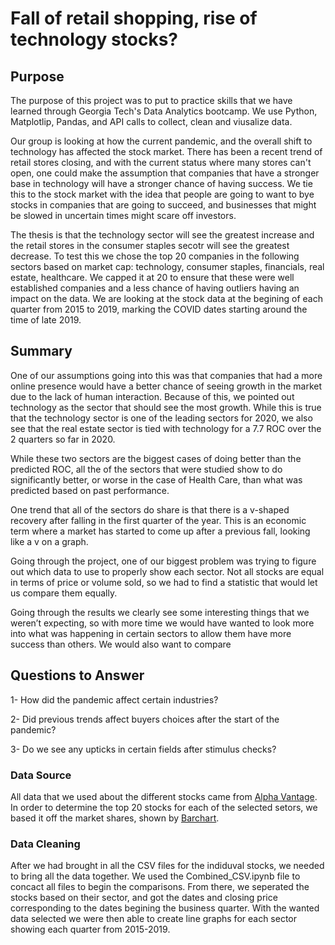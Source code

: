 # Fall of retail shopping, rise of technology stocks? 

## Purpose 
The purpose of this project was to put to practice skills that we have learned through Georgia Tech's Data Analytics bootcamp. We use Python, Matplotlip, Pandas, and API calls to collect, clean and viusalize data.

Our group is looking at how the current pandemic, and the overall shift to technology has affected the stock market. There has been a recent trend of retail stores closing, and with the current status where many stores can't open, one could make the assumption that companies that have a stronger base in technology will have a stronger chance of having success. We tie this to the stock market with the idea that people are going to want to bye stocks in companies that are going to succeed, and businesses that might be slowed in uncertain times might scare off investors. 

The thesis is that the technology sector will see the greatest increase and the retail stores in the consumer staples secotr will see the greatest decrease. To test this we chose the top 20 companies in the following sectors based on market cap: technology, consumer staples, financials, real estate, healthcare. We capped it at 20 to ensure that these were well established companies and a less chance of having outliers having an impact on the data. We are looking at the stock data at the begining of each quarter from 2015 to 2019, marking the COVID dates starting around the time of late 2019. 

## Summary 
One of our assumptions going into this was that companies that had a more online presence would have a better chance of seeing growth in the market due to the lack of human interaction. Because of this, we pointed out technology as the sector that should see the most growth. While this is true that the technology sector is one of the leading sectors for 2020, we also see that the real estate sector is tied with technology for a 7.7 ROC over the 2 quarters so far in 2020.

While these two sectors are the biggest cases of doing better than the predicted ROC, all the of the sectors that were studied show to do significantly better, or worse in the case of Health Care, than what was predicted based on past performance.

One trend that all of the sectors do share is that there is a v-shaped recovery after falling in the first quarter of the year. This is an economic term where a market has started to come up after a previous fall, looking like a v on a graph.

Going through the project, one of our biggest problem was trying to figure out which data to use to properly show each sector. Not all stocks are equal in terms of price or volume sold, so we had to find a statistic that would let us compare them equally.

Going through the results we clearly see some interesting things that we weren’t expecting, so with more time we would have wanted to look more into what was happening in certain sectors to allow them have more success than others. We would also want to compare

## Questions to Answer 
1- How did the pandemic affect certain industries? 

2- Did previous trends affect buyers choices after the start of the pandemic? 

3- Do we see any upticks in certain fields after stimulus checks? 

### Data Source 
All data that we used about the different stocks came from [Alpha Vantage](https://www.alphavantage.co/). In order to determine the top 20 stocks for each of the selected setors, we based it off the market shares, shown by [Barchart](https://www.barchart.com/).


### Data Cleaning
After we had brought in all the CSV files for the indiduval stocks, we needed to bring all the data together. We used the Combined_CSV.ipynb file to concact all files to begin the comparisons. From there, we seperated the stocks based on their sector, and got the dates and closing price corresponding to the dates begining the business quarter. With the wanted data selected we were then able to create line graphs for each sector showing each quarter from 2015-2019. 





